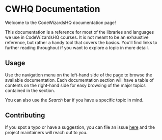 # CWHQ Documentation

Welcome to the CodeWizardsHQ documentation page!

This documentation is a reference for most of the libraries and languages we use in CodeWizardsHQ courses. It is not meant to be an exhaustive reference, but rather a handy tool that covers the basics. You'll find links to further reading throughout if you want to explore a topic in more detail.

## Usage

Use the navigation menu on the left-hand side of the page to browse the available documentation. Each documentation section will have a table of contents on the right-hand side for easy browsing of the major topics contained in the section.

You can also use the <em>Search</em> bar if you have a specific topic in mind.

## Contributing

If you spot a typo or have a suggestion, you can file an issue [here](https://github.com/codewizardshq/docs/issues) and the project maintainers will reach out to you.
